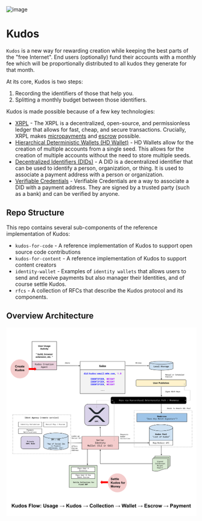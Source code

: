 <img width="956" alt="image" src="https://user-images.githubusercontent.com/170588/227725910-08724854-f961-4f36-ae32-1eb09b7eac00.png">

# Kudos

`Kudos` is a new way for rewarding creation while keeping the best parts of the "free Internet". End users (optionally) fund their accounts with a monthly fee which will be proportionally distributed to all kudos they generate for that month.

At its core, Kudos is two steps:

1. Recording the identifiers of those that help you.
2. Splitting a monthly budget between those identifiers.

Kudos is made possible because of a few key technologies:

- [XRPL](https://xrpl.org/) - The XRPL is a decentralized, open-source, and permissionless ledger that allows for fast, cheap, and secure transactions. Crucially, XRPL makes [micropayments](https://xrpl.org/currency-formats.html#xrp-amounts) and [escrow](https://xrpl.org/escrow.html) possible.
- [Hierarchical Deterministic Wallets (HD Wallet)](https://github.com/bitcoin/bips/blob/master/bip-0032.mediawiki) - HD Wallets allow for the creation of multiple accounts from a single seed. This allows for the creation of multiple accounts without the need to store multiple seeds.
- [Decentralized Identifiers (DIDs)](https://www.w3.org/TR/did-core/) - A DID is a decentralized identifier that can be used to identify a person, organization, or thing. It is used to associate a payment address with a person or organization.
- [Verifiable Credentials](https://www.w3.org/TR/vc-data-model/) - Verifiable Credentials are a way to associate a DID with a payment address. They are signed by a trusted party (such as a bank) and can be verified by anyone.

## Repo Structure

This repo contains several sub-components of the reference implementation of Kudos:

- `kudos-for-code` - A reference implementation of Kudos to support open source code contributions
- `kudos-for-content` - A reference implementation of Kudos to support content creators
- `identity-wallet` - Examples of `identity wallets` that allows users to send and receive payments but also manager their Identities, and of course settle Kudos.
- `rfcs` - A collection of RFCs that describe the Kudos protocol and its components.

## Overview Architecture

![Overview Flow](./docs/kudos-overview-flow.svg)
